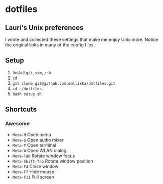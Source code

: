 # dotfiles
## Lauri's Unix preferences

I wrote and collected these settings that make me enjoy Unix more.
Notice the original links in many of the config files.

## Setup

1. Install `git`, `vim`, `zsh`
2. `cd`
3. `git clone git@github.com:mollikka/dotfiles.git`
4. `cd ~/dotfiles`
5. `bash setup.sh`

## Shortcuts

### Awesome

- `Meta-M` Open menu
- `Meta-S` Open audio mixer
- `Meta-T` Open terminal
- `Meta-W` Open WLAN dialog
- `Meta-Tab` Rotate window focus
- `Meta-Shift-Tab` Rotate window position
- `Meta-F4` Close window
- `Meta-F7` Hide mouse
- `Meta-F11` Full screen
